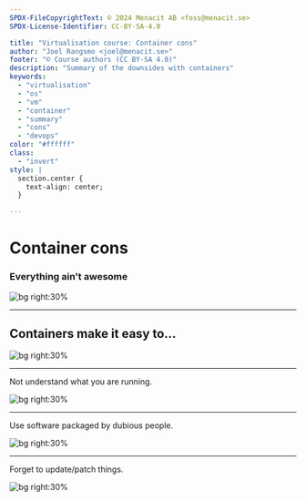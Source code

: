 ```yaml
---
SPDX-FileCopyrightText: © 2024 Menacit AB <foss@menacit.se>
SPDX-License-Identifier: CC-BY-SA-4.0

title: "Virtualisation course: Container cons"
author: "Joel Rangsmo <joel@menacit.se>"
footer: "© Course authors (CC BY-SA 4.0)"
description: "Summary of the downsides with containers"
keywords:
  - "virtualisation"
  - "os"
  - "vm"
  - "container"
  - "summary"
  - "cons"
  - "devops"
color: "#ffffff"
class:
  - "invert"
style: |
  section.center {
    text-align: center;
  }

---
```

<!-- _footer: "%ATTRIBUTION_PREFIX% Shannon Kringen (CC BY 2.0)" -->
# Container cons
### Everything ain't awesome

![bg right:30%](images/27-turtles.jpg)

---
<!-- _footer: "%ATTRIBUTION_PREFIX% Dennis van Zuijlekom (CC BY-SA 2.0)" -->
## Containers make it easy to...

![bg right:30%](images/27-cd_macro.jpg)

---
<!-- _footer: "%ATTRIBUTION_PREFIX% Dennis van Zuijlekom (CC BY-SA 2.0)" -->
Not understand what you are running.

![bg right:30%](images/27-cd_macro.jpg)

---
<!-- _footer: "%ATTRIBUTION_PREFIX% Dennis van Zuijlekom (CC BY-SA 2.0)" -->
Use software packaged by dubious people.

![bg right:30%](images/27-cd_macro.jpg)

---
<!-- _footer: "%ATTRIBUTION_PREFIX% Dennis van Zuijlekom (CC BY-SA 2.0)" -->
Forget to update/patch things.

![bg right:30%](images/27-cd_macro.jpg)
